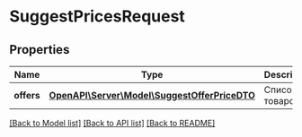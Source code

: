 # SuggestPricesRequest

## Properties
Name | Type | Description | Notes
------------ | ------------- | ------------- | -------------
**offers** | [**OpenAPI\Server\Model\SuggestOfferPriceDTO**](SuggestOfferPriceDTO.md) | Список товаров. | 

[[Back to Model list]](../README.md#documentation-for-models) [[Back to API list]](../README.md#documentation-for-api-endpoints) [[Back to README]](../README.md)


